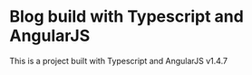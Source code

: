 # Blog build with Typescript and AngularJS
This is a project built with Typescript and AngularJS v1.4.7 